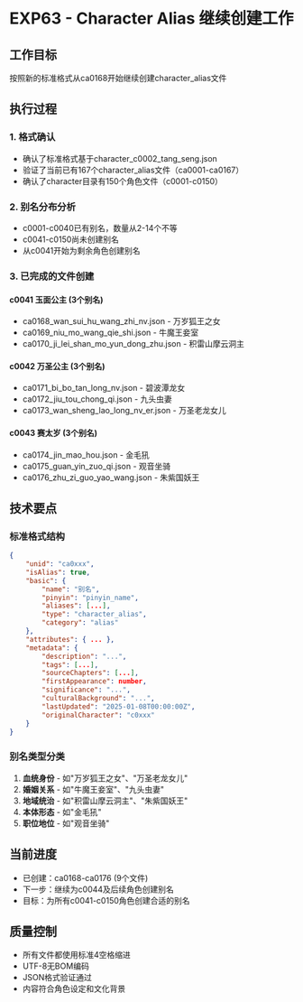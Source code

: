 # EXP63 - Character Alias 继续创建工作

## 工作目标
按照新的标准格式从ca0168开始继续创建character_alias文件

## 执行过程

### 1. 格式确认
- 确认了标准格式基于character_c0002_tang_seng.json
- 验证了当前已有167个character_alias文件（ca0001-ca0167）
- 确认了character目录有150个角色文件（c0001-c0150）

### 2. 别名分布分析
- c0001-c0040已有别名，数量从2-14个不等
- c0041-c0150尚未创建别名
- 从c0041开始为剩余角色创建别名

### 3. 已完成的文件创建

#### c0041 玉面公主 (3个别名)
- ca0168_wan_sui_hu_wang_zhi_nv.json - 万岁狐王之女
- ca0169_niu_mo_wang_qie_shi.json - 牛魔王妾室  
- ca0170_ji_lei_shan_mo_yun_dong_zhu.json - 积雷山摩云洞主

#### c0042 万圣公主 (3个别名)
- ca0171_bi_bo_tan_long_nv.json - 碧波潭龙女
- ca0172_jiu_tou_chong_qi.json - 九头虫妻
- ca0173_wan_sheng_lao_long_nv_er.json - 万圣老龙女儿

#### c0043 赛太岁 (3个别名)
- ca0174_jin_mao_hou.json - 金毛犼
- ca0175_guan_yin_zuo_qi.json - 观音坐骑
- ca0176_zhu_zi_guo_yao_wang.json - 朱紫国妖王

## 技术要点

### 标准格式结构
```json
{
    "unid": "ca0xxx",
    "isAlias": true,
    "basic": {
        "name": "别名",
        "pinyin": "pinyin_name",
        "aliases": [...],
        "type": "character_alias",
        "category": "alias"
    },
    "attributes": { ... },
    "metadata": {
        "description": "...",
        "tags": [...],
        "sourceChapters": [...],
        "firstAppearance": number,
        "significance": "...",
        "culturalBackground": "...",
        "lastUpdated": "2025-01-08T00:00:00Z",
        "originalCharacter": "c0xxx"
    }
}
```

### 别名类型分类
1. **血统身份** - 如"万岁狐王之女"、"万圣老龙女儿"
2. **婚姻关系** - 如"牛魔王妾室"、"九头虫妻"
3. **地域统治** - 如"积雷山摩云洞主"、"朱紫国妖王"
4. **本体形态** - 如"金毛犼"
5. **职位地位** - 如"观音坐骑"

## 当前进度
- 已创建：ca0168-ca0176 (9个文件)
- 下一步：继续为c0044及后续角色创建别名
- 目标：为所有c0041-c0150角色创建合适的别名

## 质量控制
- 所有文件都使用标准4空格缩进
- UTF-8无BOM编码
- JSON格式验证通过
- 内容符合角色设定和文化背景
